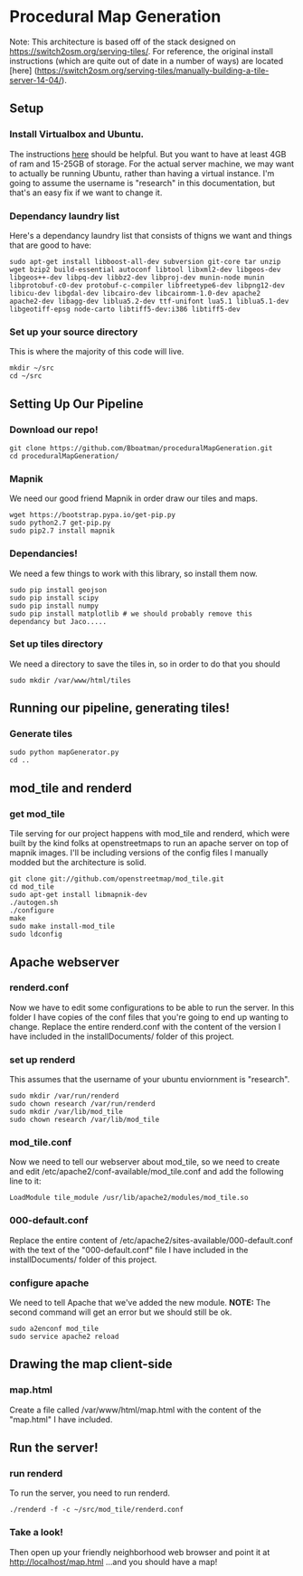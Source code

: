 # Procedural Map Generation
Note: This architecture is based off of the stack designed on https://switch2osm.org/serving-tiles/. For reference, the original install instructions (which are quite out of date in a number of ways) are located [here] (https://switch2osm.org/serving-tiles/manually-building-a-tile-server-14-04/). 

## Setup
### Install Virtualbox and Ubuntu. 
The instructions [here](http://www.engadget.com/2009/09/07/how-to-set-up-ubuntu-linux-on-a-mac-its-easy-and-free/) should be helpful. But you want to have at least 4GB of ram and 15-25GB of storage. For the actual server machine, we may want to actually be running Ubuntu, rather than having a virtual instance. I'm going to assume the username is "research" in this documentation, but that's an easy fix if we want to change it.
### Dependancy laundry list
Here's a dependancy laundry list that consists of thigns we want and things that are good to have:
```
sudo apt-get install libboost-all-dev subversion git-core tar unzip wget bzip2 build-essential autoconf libtool libxml2-dev libgeos-dev libgeos++-dev libpq-dev libbz2-dev libproj-dev munin-node munin libprotobuf-c0-dev protobuf-c-compiler libfreetype6-dev libpng12-dev libicu-dev libgdal-dev libcairo-dev libcairomm-1.0-dev apache2 apache2-dev libagg-dev liblua5.2-dev ttf-unifont lua5.1 liblua5.1-dev libgeotiff-epsg node-carto libtiff5-dev:i386 libtiff5-dev
```
### Set up your source directory
This is where the majority of this code will live.
```
mkdir ~/src
cd ~/src
```

## Setting Up Our Pipeline
### Download our repo!
```
git clone https://github.com/Bboatman/proceduralMapGeneration.git
cd proceduralMapGeneration/
```
### Mapnik
We need our good friend Mapnik in order draw our tiles and maps.
```
wget https://bootstrap.pypa.io/get-pip.py
sudo python2.7 get-pip.py
sudo pip2.7 install mapnik
```
### Dependancies! 
We need a few things to work with this library, so install them now.
```
sudo pip install geojson
sudo pip install scipy
sudo pip install numpy
sudo pip install matplotlib # we should probably remove this dependancy but Jaco.....
```
### Set up tiles directory
We need a directory to save the tiles in, so in order to do that you should
```
sudo mkdir /var/www/html/tiles
```

## Running our pipeline, generating tiles!
### Generate tiles
```
sudo python mapGenerator.py
cd ..
```

## mod_tile and renderd
### get mod_tile
Tile serving for our project happens with mod_tile and renderd, which were built by the kind folks at openstreetmaps to run an apache server on top of mapnik images. I'll be including versions of the config files I manually modded but the architecture is solid.
```
git clone git://github.com/openstreetmap/mod_tile.git
cd mod_tile
sudo apt-get install libmapnik-dev
./autogen.sh
./configure
make
sudo make install-mod_tile
sudo ldconfig
```

## Apache webserver
### renderd.conf
Now we have to edit some configurations to be able to run the server. In this folder I have copies of the conf files that you're going to end up wanting to change. Replace the entire renderd.conf with the content of the version I have included in the installDocuments/ folder of this project.
### set up renderd
This assumes that the username of your ubuntu enviornment is "research".
```
sudo mkdir /var/run/renderd
sudo chown research /var/run/renderd
sudo mkdir /var/lib/mod_tile
sudo chown research /var/lib/mod_tile
```
### mod_tile.conf
Now we need to tell our webserver about mod_tile, so we need to create and edit /etc/apache2/conf-available/mod_tile.conf and add the following line to it:
```
LoadModule tile_module /usr/lib/apache2/modules/mod_tile.so
```
### 000-default.conf
Replace the entire content of /etc/apache2/sites-available/000-default.conf with the text of the "000-default.conf" file I have included in the installDocuments/ folder of this project.
### configure apache
We need to tell Apache that we've added the new module. **NOTE:** The second command will get an error but we should still be ok.
```
sudo a2enconf mod_tile
sudo service apache2 reload
```
## Drawing the map client-side
### map.html
Create a file called /var/www/html/map.html with the content of the "map.html" I have included.

## Run the server!
### run renderd
To run the server, you need to run renderd.
```
./renderd -f -c ~/src/mod_tile/renderd.conf
```
### Take a look!
Then open up your friendly neighborhood web browser and point it at [http://localhost/map.html](http://localhost/map.html) ...and you should have a map!
